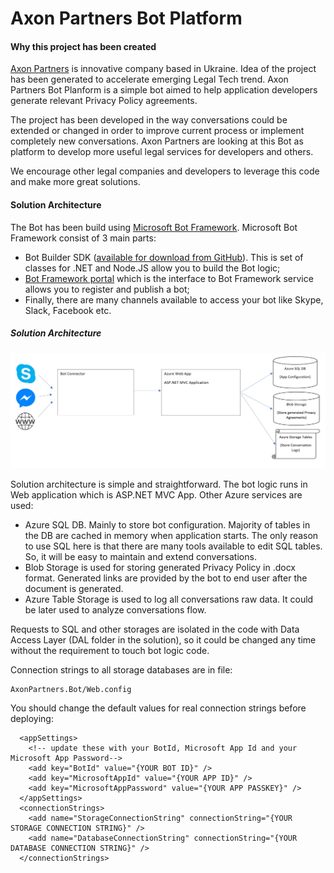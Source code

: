 # Axon Partners Bot Platform
#### Why this project has been created
[Axon Partners](http://axon.partners/) is innovative company based in Ukraine. Idea of the project has been generated to accelerate emerging Legal Tech trend. 
Axon Partners Bot Planform is a simple bot aimed to help application developers generate relevant Privacy Policy agreements.

The project has been developed in the way conversations could be extended or changed in order to improve current process or implement completely new conversations. Axon Partners are looking at this Bot as platform to develop more useful legal services for developers and others. 

We encourage other legal companies and developers to leverage this code and make more great solutions. 

#### Solution Architecture
The Bot has been build using [Microsoft Bot Framework](https://dev.botframework.com/). Microsoft Bot Framework consist of 3 main parts: 
- Bot Builder SDK ([available for download from GitHub](https://github.com/Microsoft/BotBuilder)). This is set of classes for .NET and Node.JS allow you to build the Bot logic;
- [Bot Framework portal](https://dev.botframework.com/bots) which is the interface to Bot Framework service allows you to register and publish a bot; 
- Finally, there are many channels available to access your bot like Skype, Slack, Facebook etc. 

##### Solution Architecture

![Solution architecture diagram](https://raw.githubusercontent.com/vityabool/AxonBot/master/Img/AxonBotArchitecture.jpg) 

Solution architecture is simple and straightforward. The bot logic runs in Web application which is ASP.NET MVC App. Other Azure services are used:
- Azure SQL DB. Mainly to store bot configuration. Majority of tables in the DB are cached in memory when application starts. The only reason to use SQL here is that there are many tools available to edit SQL tables. So, it will be easy to maintain and extend conversations. 
- Blob Storage is used for storing generated Privacy Policy in .docx format. Generated links are provided by the bot to end user after the document is generated. 
- Azure Table Storage is used to log all conversations raw data. It could be later used to analyze conversations flow.

Requests to SQL and other storages are isolated in the code with Data Access Layer (DAL folder in the solution), so it could be changed any time without the requirement to touch bot logic code. 

Connection strings to all storage databases are in file: 
``` 
AxonPartners.Bot/Web.config
```

You should change the default values for real connection strings before deploying:
```
  <appSettings>
    <!-- update these with your BotId, Microsoft App Id and your Microsoft App Password-->
    <add key="BotId" value="{YOUR BOT ID}" />
    <add key="MicrosoftAppId" value="{YOUR APP ID}" />
    <add key="MicrosoftAppPassword" value="{YOUR APP PASSKEY}" />
  </appSettings>
  <connectionStrings>
    <add name="StorageConnectionString" connectionString="{YOUR STORAGE CONNECTION STRING}" />
    <add name="DatabaseConnectionString" connectionString="{YOUR DATABASE CONNECTION STRING}" />
  </connectionStrings>
```
